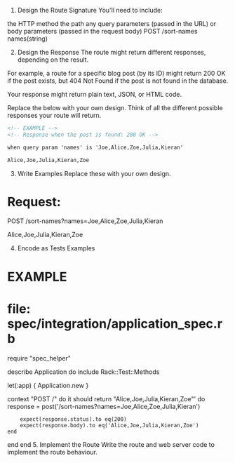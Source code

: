 1. Design the Route Signature
You'll need to include:

the HTTP method
the path
any query parameters (passed in the URL)
or body parameters (passed in the request body)
POST 
/sort-names
names(string)

2. Design the Response
The route might return different responses, depending on the result.

For example, a route for a specific blog post (by its ID) might return 200 OK if the post exists, but 404 Not Found if the post is not found in the database.

Your response might return plain text, JSON, or HTML code.

Replace the below with your own design. Think of all the different possible responses your route will return.
```html
<!-- EXAMPLE -->
<!-- Response when the post is found: 200 OK -->

when query param 'names' is 'Joe,Alice,Zoe,Julia,Kieran'

Alice,Joe,Julia,Kieran,Zoe

```
3. Write Examples
Replace these with your own design.

# Request:

POST /sort-names?names=Joe,Alice,Zoe,Julia,Kieran

Alice,Joe,Julia,Kieran,Zoe

4. Encode as Tests Examples
# EXAMPLE
# file: spec/integration/application_spec.rb

require "spec_helper"

describe Application do
  include Rack::Test::Methods

  let(:app) { Application.new }

  context "POST /" do
    it should return "Alice,Joe,Julia,Kieran,Zoe"' do
        response = post('/sort-names?names=Joe,Alice,Zoe,Julia,Kieran')

        expect(response.status).to eq(200)
        expect(response.body).to eq('Alice,Joe,Julia,Kieran,Zoe')   
    end
  end
end
5. Implement the Route
Write the route and web server code to implement the route behaviour.